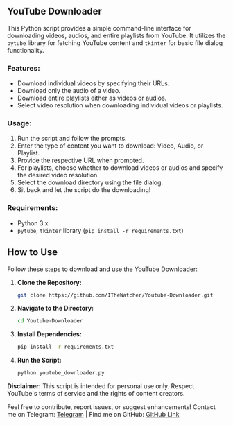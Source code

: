 ## YouTube Downloader

This Python script provides a simple command-line interface for downloading videos, audios, and entire playlists from YouTube. It utilizes the `pytube` library for fetching YouTube content and `tkinter` for basic file dialog functionality.

### Features:
- Download individual videos by specifying their URLs.
- Download only the audio of a video.
- Download entire playlists either as videos or audios.
- Select video resolution when downloading individual videos or playlists.

### Usage:
1. Run the script and follow the prompts.
2. Enter the type of content you want to download: Video, Audio, or Playlist.
3. Provide the respective URL when prompted.
4. For playlists, choose whether to download videos or audios and specify the desired video resolution.
5. Select the download directory using the file dialog.
6. Sit back and let the script do the downloading!

### Requirements:
- Python 3.x
- `pytube`, `tkinter` library (`pip install -r requirements.txt`)

## How to Use

Follow these steps to download and use the YouTube Downloader:

1. **Clone the Repository:**
   ```bash
   git clone https://github.com/ITheWatcher/Youtube-Downloader.git

2. **Navigate to the Directory:**
   ```bash
   cd Youtube-Downloader

3. **Install Dependencies:**
   ```bash
   pip install -r requirements.txt

4. **Run the Script:**
   ```bash
   python youtube_downloader.py
   ```

**Disclaimer:** This script is intended for personal use only. Respect YouTube's terms of service and the rights of content creators.

Feel free to contribute, report issues, or suggest enhancements! Contact me on Telegram: [Telegram](https://t.me/hh8cc) | Find me on GitHub: [GitHub Link](https://github.com/ITheWatcher)


